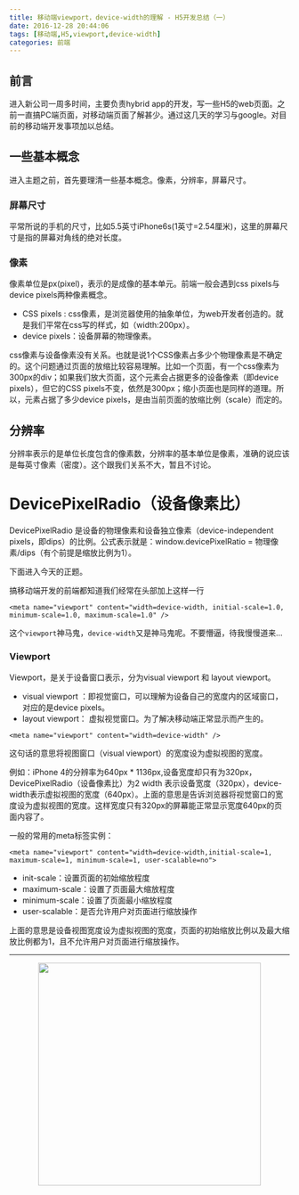 ```yaml
---
title: 移动端viewport，device-width的理解 - H5开发总结（一）
date: 2016-12-28 20:44:06
tags: [移动端,H5,viewport,device-width]
categories: 前端
---
```

## 前言

进入新公司一周多时间，主要负责hybrid app的开发，写一些H5的web页面。之前一直搞PC端页面，对移动端页面了解甚少。通过这几天的学习与google。对目前的移动端开发事项加以总结。

## 一些基本概念

进入主题之前，首先要理清一些基本概念。像素，分辨率，屏幕尺寸。

### 屏幕尺寸

平常所说的手机的尺寸，比如5.5英寸iPhone6s(1英寸=2.54厘米)，这里的屏幕尺寸是指的屏幕对角线的绝对长度。

### 像素

像素单位是px(pixel)，表示的是成像的基本单元。前端一般会遇到css pixels与device pixels两种像素概念。

- CSS pixels : css像素，是浏览器使用的抽象单位，为web开发者创造的。就是我们平常在css写的样式，如（width:200px）。
- device pixels：设备屏幕的物理像素。

css像素与设备像素没有关系。也就是说1个CSS像素占多少个物理像素是不确定的。这个问题通过页面的放缩比较容易理解。比如一个页面，有一个css像素为300px的div；如果我们放大页面，这个元素会占据更多的设备像素（即device pixels），但它的CSS pixels不变，依然是300px；缩小页面也是同样的道理。所以，元素占据了多少device pixels，是由当前页面的放缩比例（scale）而定的。



## 分辨率
分辨率表示的是单位长度包含的像素数，分辨率的基本单位是像素，准确的说应该是每英寸像素（密度）。这个跟我们关系不大，暂且不讨论。

# DevicePixelRadio（设备像素比）

DevicePixelRadio 是设备的物理像素和设备独立像素（device-independent pixels，即dips）的比例。公式表示就是：window.devicePixelRatio = 物理像素/dips（有个前提是缩放比例为1）。


下面进入今天的正题。

搞移动端开发的前端都知道我们经常在头部加上这样一行
```
<meta name="viewport" content="width=device-width, initial-scale=1.0, minimum-scale=1.0, maximum-scale=1.0" />
```
这个`viewport`神马鬼，`device-width`又是神马鬼呢。不要懵逼，待我慢慢道来...

### Viewport

Viewport，是关于设备窗口表示，分为visual viewport 和  layout viewport。

- visual viewport ：即视觉窗口，可以理解为设备自己的宽度内的区域窗口，对应的是device pixels。
- layout viewport： 虚拟视觉窗口。为了解决移动端正常显示而产生的。


```
<meta name="viewport" content="width=device-width" />
```
这句话的意思将视图窗口（visual viewport）的宽度设为虚拟视图的宽度。

例如：iPhone 4的分辨率为640px * 1136px,设备宽度却只有为320px，DevicePixelRadio（设备像素比）为2
width 表示设备宽度（320px），device-width表示虚拟视图的宽度（640px）。上面的意思是告诉浏览器将视觉窗口的宽度设为虚拟视图的宽度。这样宽度只有320px的屏幕能正常显示宽度640px的页面内容了。

一般的常用的meta标签实例：
```
<meta name="viewport" content="width=device-width,initial-scale=1, maximum-scale=1, minimum-scale=1, user-scalable=no">
```
- init-scale：设置页面的初始缩放程度
- maximum-scale：设置了页面最大缩放程度
- minimum-scale：设置了页面最小缩放程度
- user-scalable：是否允许用户对页面进行缩放操作

上面的意思是设备视图宽度设为虚拟视图的宽度，页面的初始缩放比例以及最大缩放比例都为1，且不允许用户对页面进行缩放操作。

---------------

<center><img src="http://ohwhjizw4.bkt.clouddn.com/kick_push_dribbble.gif" width="400" ></center>